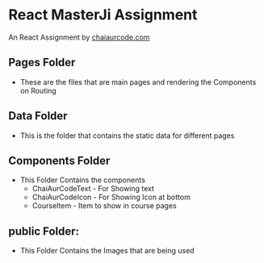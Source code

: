 # React MasterJi Assignment
An React Assignment by [chaiaurcode.com](https://chaiaurcode.com)

## Pages Folder
- These are the files that are main pages and rendering the Components on Routing

## Data Folder
- This is the folder that contains the static data for different pages

## Components Folder
- This Folder Contains the components
    - ChaiAurCodeText - For Showing text
    - ChaiAurCodeIcon - For Showing Icon at bottom
    - CourseItem - Item to show in course pages

## public Folder:
- This Folder Contains the Images that are being used